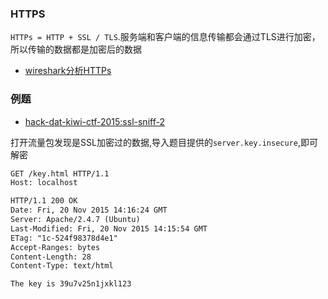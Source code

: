 ### HTTPS

`HTTPs = HTTP + SSL / TLS`.服务端和客户端的信息传输都会通过TLS进行加密，所以传输的数据都是加密后的数据

- [wireshark分析HTTPs](http://www.freebuf.com/articles/system/37900.html)

### 例题

- [hack-dat-kiwi-ctf-2015:ssl-sniff-2](https://github.com/ctfs/write-ups-2015/tree/master/hack-dat-kiwi-ctf-2015/forensics/ssl-sniff-2)

打开流量包发现是SSL加密过的数据,导入题目提供的`server.key.insecure`,即可解密

```xml
GET /key.html HTTP/1.1
Host: localhost

HTTP/1.1 200 OK
Date: Fri, 20 Nov 2015 14:16:24 GMT
Server: Apache/2.4.7 (Ubuntu)
Last-Modified: Fri, 20 Nov 2015 14:15:54 GMT
ETag: "1c-524f98378d4e1"
Accept-Ranges: bytes
Content-Length: 28
Content-Type: text/html

The key is 39u7v25n1jxkl123
```